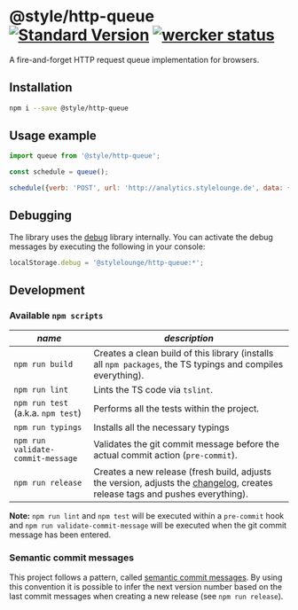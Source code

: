 # @style/http-queue [![Standard Version](https://img.shields.io/badge/release-standard%20version-brightgreen.svg)](https://github.com/conventional-changelog/standard-version) [![wercker status](https://app.wercker.com/status/fdcda89323df1030a7581504bef3c4ad/s "wercker status")](https://app.wercker.com/project/bykey/fdcda89323df1030a7581504bef3c4ad)

A fire-and-forget HTTP request queue implementation for browsers.

## Installation

```sh
npm i --save @style/http-queue
```

## Usage example

```js
import queue from '@style/http-queue';

const schedule = queue();

schedule({verb: 'POST', url: 'http://analytics.stylelounge.de', data: {foo: 'bar'}});
```
## Debugging

The library uses the [debug](https://github.com/visionmedia/debug) library internally. You can activate the debug messages by executing the following in your console:

```js
localStorage.debug = '@stylelounge/http-queue:*';
```

## Development

### Available `npm scripts`

| *name* | *description* |
|---|---|
| `npm run build`  | Creates a clean build of this library (installs all `npm packages`, the TS typings and compiles everything). |
| `npm run lint` | Lints the TS code via `tslint`. |
| `npm run test` (a.k.a. `npm test`) | Performs all the tests within the project. |
| `npm run typings` | Installs all the necessary typings |
| `npm run validate-commit-message` | Validates the git commit message before the actual commit action (`pre-commit`). |
| `npm run release` | Creates a new release (fresh build, adjusts the version, adjusts the [changelog](/CHANGELOG.md), creates release tags and pushes everything).

**Note:** `npm run lint` and `npm test` will be executed within a `pre-commit` hook and `npm run validate-commit-message` will be executed when the git commit message has been entered.

### Semantic commit messages

This project follows a pattern, called [semantic commit messages](https://seesparkbox.com/foundry/semantic_commit_messages). By using this convention it is possible to infer the next version number based on the last commit messages when creating a new release (see `npm run release`).
